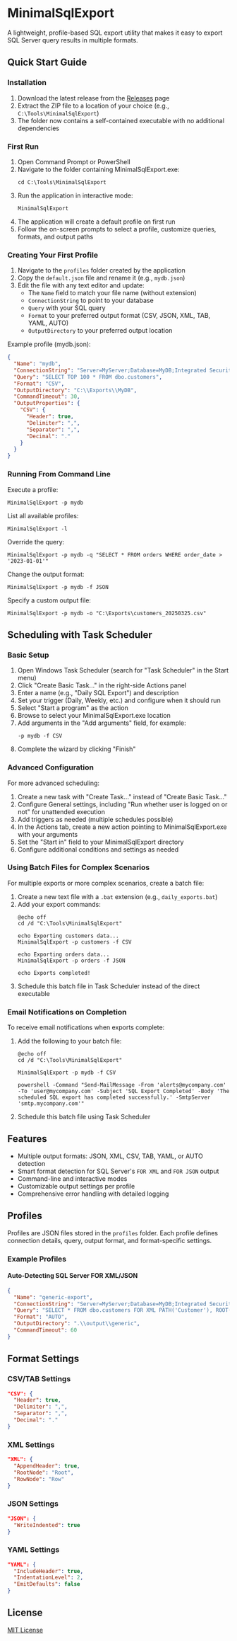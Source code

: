 # MinimalSqlExport

A lightweight, profile-based SQL export utility that makes it easy to export SQL Server query results in multiple formats.

## Quick Start Guide

### Installation

1. Download the latest release from the [Releases](https://github.com/yourusername/minimalsqlexport/releases) page
2. Extract the ZIP file to a location of your choice (e.g., `C:\Tools\MinimalSqlExport`)
3. The folder now contains a self-contained executable with no additional dependencies

### First Run

1. Open Command Prompt or PowerShell
2. Navigate to the folder containing MinimalSqlExport.exe:
   ```
   cd C:\Tools\MinimalSqlExport
   ```
3. Run the application in interactive mode:
   ```
   MinimalSqlExport
   ```
4. The application will create a default profile on first run
5. Follow the on-screen prompts to select a profile, customize queries, formats, and output paths

### Creating Your First Profile

1. Navigate to the `profiles` folder created by the application
2. Copy the `default.json` file and rename it (e.g., `mydb.json`)
3. Edit the file with any text editor and update:
   - The `Name` field to match your file name (without extension)
   - `ConnectionString` to point to your database
   - `Query` with your SQL query
   - `Format` to your preferred output format (CSV, JSON, XML, TAB, YAML, AUTO)
   - `OutputDirectory` to your preferred output location

Example profile (mydb.json):
```json
{
  "Name": "mydb",
  "ConnectionString": "Server=MyServer;Database=MyDB;Integrated Security=True;Encrypt=False;TrustServerCertificate=True;",
  "Query": "SELECT TOP 100 * FROM dbo.customers",
  "Format": "CSV",
  "OutputDirectory": "C:\\Exports\\MyDB",
  "CommandTimeout": 30,
  "OutputProperties": {
    "CSV": {
      "Header": true,
      "Delimiter": ",",
      "Separator": ",",
      "Decimal": "."
    }
  }
}
```

### Running From Command Line

Execute a profile:
```
MinimalSqlExport -p mydb
```

List all available profiles:
```
MinimalSqlExport -l
```

Override the query:
```
MinimalSqlExport -p mydb -q "SELECT * FROM orders WHERE order_date > '2023-01-01'"
```

Change the output format:
```
MinimalSqlExport -p mydb -f JSON
```

Specify a custom output file:
```
MinimalSqlExport -p mydb -o "C:\Exports\customers_20250325.csv"
```

## Scheduling with Task Scheduler

### Basic Setup

1. Open Windows Task Scheduler (search for "Task Scheduler" in the Start menu)
2. Click "Create Basic Task..." in the right-side Actions panel
3. Enter a name (e.g., "Daily SQL Export") and description
4. Set your trigger (Daily, Weekly, etc.) and configure when it should run
5. Select "Start a program" as the action
6. Browse to select your MinimalSqlExport.exe location
7. Add arguments in the "Add arguments" field, for example:
   ```
   -p mydb -f CSV
   ```
8. Complete the wizard by clicking "Finish"

### Advanced Configuration

For more advanced scheduling:

1. Create a new task with "Create Task..." instead of "Create Basic Task..."
2. Configure General settings, including "Run whether user is logged on or not" for unattended execution
3. Add triggers as needed (multiple schedules possible)
4. In the Actions tab, create a new action pointing to MinimalSqlExport.exe with your arguments
5. Set the "Start in" field to your MinimalSqlExport directory
6. Configure additional conditions and settings as needed

### Using Batch Files for Complex Scenarios

For multiple exports or more complex scenarios, create a batch file:

1. Create a new text file with a `.bat` extension (e.g., `daily_exports.bat`)
2. Add your export commands:
   ```batch
   @echo off
   cd /d "C:\Tools\MinimalSqlExport"
   
   echo Exporting customers data...
   MinimalSqlExport -p customers -f CSV
   
   echo Exporting orders data...
   MinimalSqlExport -p orders -f JSON
   
   echo Exports completed!
   ```
3. Schedule this batch file in Task Scheduler instead of the direct executable

### Email Notifications on Completion

To receive email notifications when exports complete:

1. Add the following to your batch file:
   ```batch
   @echo off
   cd /d "C:\Tools\MinimalSqlExport"
   
   MinimalSqlExport -p mydb -f CSV
   
   powershell -Command "Send-MailMessage -From 'alerts@mycompany.com' -To 'user@mycompany.com' -Subject 'SQL Export Completed' -Body 'The scheduled SQL export has completed successfully.' -SmtpServer 'smtp.mycompany.com'"
   ```
2. Schedule this batch file using Task Scheduler

## Features

- Multiple output formats: JSON, XML, CSV, TAB, YAML, or AUTO detection
- Smart format detection for SQL Server's `FOR XML` and `FOR JSON` output
- Command-line and interactive modes
- Customizable output settings per profile
- Comprehensive error handling with detailed logging

## Profiles

Profiles are JSON files stored in the `profiles` folder. Each profile defines connection details, query, output format, and format-specific settings.

### Example Profiles

#### Auto-Detecting SQL Server FOR XML/JSON

```json
{
  "Name": "generic-export",
  "ConnectionString": "Server=MyServer;Database=MyDB;Integrated Security=True;Encrypt=False;TrustServerCertificate=True;",
  "Query": "SELECT * FROM dbo.customers FOR XML PATH('Customer'), ROOT('Customers')",
  "Format": "AUTO",
  "OutputDirectory": ".\\output\\generic",
  "CommandTimeout": 60
}
```

## Format Settings

### CSV/TAB Settings

```json
"CSV": {
  "Header": true,
  "Delimiter": ",",
  "Separator": ",",
  "Decimal": "."
}
```

### XML Settings

```json
"XML": {
  "AppendHeader": true,
  "RootNode": "Root",
  "RowNode": "Row"
}
```

### JSON Settings

```json
"JSON": {
  "WriteIndented": true
}
```

### YAML Settings

```json
"YAML": {
  "IncludeHeader": true,
  "IndentationLevel": 2,
  "EmitDefaults": false
}
```

## License

[MIT License](LICENSE)